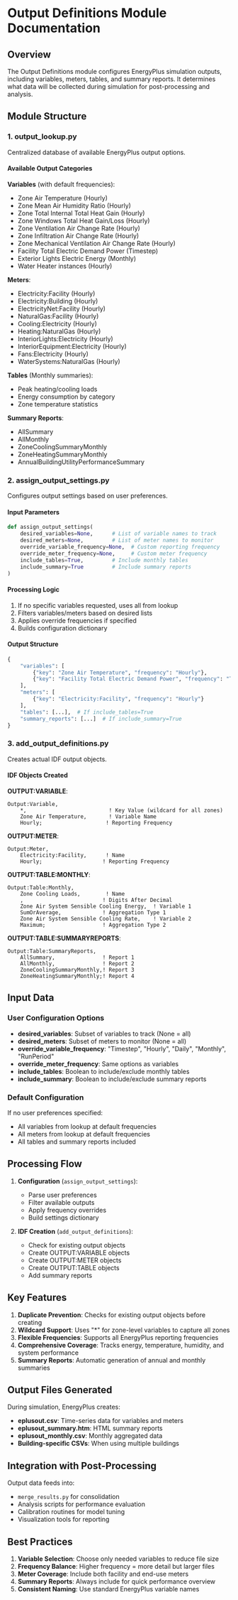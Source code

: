 # Output Definitions Module Documentation

## Overview
The Output Definitions module configures EnergyPlus simulation outputs, including variables, meters, tables, and summary reports. It determines what data will be collected during simulation for post-processing and analysis.

## Module Structure

### 1. output_lookup.py
Centralized database of available EnergyPlus output options.

#### Available Output Categories

**Variables** (with default frequencies):
- Zone Air Temperature (Hourly)
- Zone Mean Air Humidity Ratio (Hourly)
- Zone Total Internal Total Heat Gain (Hourly)
- Zone Windows Total Heat Gain/Loss (Hourly)
- Zone Ventilation Air Change Rate (Hourly)
- Zone Infiltration Air Change Rate (Hourly)
- Zone Mechanical Ventilation Air Change Rate (Hourly)
- Facility Total Electric Demand Power (Timestep)
- Exterior Lights Electric Energy (Monthly)
- Water Heater instances (Hourly)

**Meters**:
- Electricity:Facility (Hourly)
- Electricity:Building (Hourly)
- ElectricityNet:Facility (Hourly)
- NaturalGas:Facility (Hourly)
- Cooling:Electricity (Hourly)
- Heating:NaturalGas (Hourly)
- InteriorLights:Electricity (Hourly)
- InteriorEquipment:Electricity (Hourly)
- Fans:Electricity (Hourly)
- WaterSystems:NaturalGas (Hourly)

**Tables** (Monthly summaries):
- Peak heating/cooling loads
- Energy consumption by category
- Zone temperature statistics

**Summary Reports**:
- AllSummary
- AllMonthly
- ZoneCoolingSummaryMonthly
- ZoneHeatingSummaryMonthly
- AnnualBuildingUtilityPerformanceSummary

### 2. assign_output_settings.py

Configures output settings based on user preferences.

#### Input Parameters
```python
def assign_output_settings(
    desired_variables=None,      # List of variable names to track
    desired_meters=None,         # List of meter names to monitor
    override_variable_frequency=None,  # Custom reporting frequency
    override_meter_frequency=None,     # Custom meter frequency
    include_tables=True,         # Include monthly tables
    include_summary=True         # Include summary reports
)
```

#### Processing Logic
1. If no specific variables requested, uses all from lookup
2. Filters variables/meters based on desired lists
3. Applies override frequencies if specified
4. Builds configuration dictionary

#### Output Structure
```python
{
    "variables": [
        {"key": "Zone Air Temperature", "frequency": "Hourly"},
        {"key": "Facility Total Electric Demand Power", "frequency": "Timestep"}
    ],
    "meters": [
        {"key": "Electricity:Facility", "frequency": "Hourly"}
    ],
    "tables": [...],  # If include_tables=True
    "summary_reports": [...]  # If include_summary=True
}
```

### 3. add_output_definitions.py

Creates actual IDF output objects.

#### IDF Objects Created

**OUTPUT:VARIABLE**:
```
Output:Variable,
    *,                          ! Key Value (wildcard for all zones)
    Zone Air Temperature,       ! Variable Name
    Hourly;                    ! Reporting Frequency
```

**OUTPUT:METER**:
```
Output:Meter,
    Electricity:Facility,      ! Name
    Hourly;                   ! Reporting Frequency
```

**OUTPUT:TABLE:MONTHLY**:
```
Output:Table:Monthly,
    Zone Cooling Loads,        ! Name
    ,                         ! Digits After Decimal
    Zone Air System Sensible Cooling Energy,  ! Variable 1
    SumOrAverage,             ! Aggregation Type 1
    Zone Air System Sensible Cooling Rate,    ! Variable 2
    Maximum;                  ! Aggregation Type 2
```

**OUTPUT:TABLE:SUMMARYREPORTS**:
```
Output:Table:SummaryReports,
    AllSummary,               ! Report 1
    AllMonthly,               ! Report 2
    ZoneCoolingSummaryMonthly,! Report 3
    ZoneHeatingSummaryMonthly;! Report 4
```

## Input Data

### User Configuration Options
- **desired_variables**: Subset of variables to track (None = all)
- **desired_meters**: Subset of meters to monitor (None = all)
- **override_variable_frequency**: "Timestep", "Hourly", "Daily", "Monthly", "RunPeriod"
- **override_meter_frequency**: Same options as variables
- **include_tables**: Boolean to include/exclude monthly tables
- **include_summary**: Boolean to include/exclude summary reports

### Default Configuration
If no user preferences specified:
- All variables from lookup at default frequencies
- All meters from lookup at default frequencies
- All tables and summary reports included

## Processing Flow

1. **Configuration** (`assign_output_settings`):
   - Parse user preferences
   - Filter available outputs
   - Apply frequency overrides
   - Build settings dictionary

2. **IDF Creation** (`add_output_definitions`):
   - Check for existing output objects
   - Create OUTPUT:VARIABLE objects
   - Create OUTPUT:METER objects
   - Create OUTPUT:TABLE objects
   - Add summary reports

## Key Features

1. **Duplicate Prevention**: Checks for existing output objects before creating
2. **Wildcard Support**: Uses "*" for zone-level variables to capture all zones
3. **Flexible Frequencies**: Supports all EnergyPlus reporting frequencies
4. **Comprehensive Coverage**: Tracks energy, temperature, humidity, and system performance
5. **Summary Reports**: Automatic generation of annual and monthly summaries

## Output Files Generated

During simulation, EnergyPlus creates:
- **eplusout.csv**: Time-series data for variables and meters
- **eplusout_summary.htm**: HTML summary reports
- **eplusout_monthly.csv**: Monthly aggregated data
- **Building-specific CSVs**: When using multiple buildings

## Integration with Post-Processing

Output data feeds into:
- `merge_results.py` for consolidation
- Analysis scripts for performance evaluation
- Calibration routines for model tuning
- Visualization tools for reporting

## Best Practices

1. **Variable Selection**: Choose only needed variables to reduce file size
2. **Frequency Balance**: Higher frequency = more detail but larger files
3. **Meter Coverage**: Include both facility and end-use meters
4. **Summary Reports**: Always include for quick performance overview
5. **Consistent Naming**: Use standard EnergyPlus variable names
